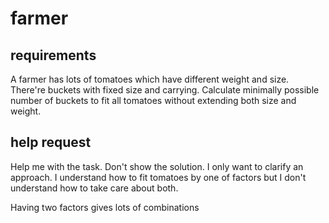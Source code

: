 # farmer

## requirements
A farmer has lots of tomatoes which have different weight and size. There're buckets with fixed size and carrying. Calculate minimally possible number of buckets to fit all tomatoes without extending both size and weight.

## help request
Help me with the task. Don't show the solution. I only want to clarify an approach.
I understand how to fit tomatoes by one of factors but I don't understand how to take care about both.

Having two factors gives lots of combinations